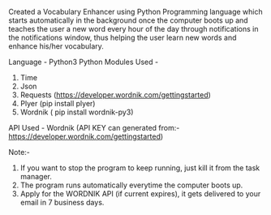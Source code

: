 Created a Vocabulary Enhancer using Python Programming language which starts automatically in the background once the computer boots up and teaches the user a new word every hour of the day through notifications in the notifications window, thus helping the user learn new words and enhance his/her vocabulary.

Language - Python3
Python Modules Used - 
1. Time
2. Json
3. Requests (https://developer.wordnik.com/gettingstarted) 
4. Plyer   (pip install plyer)
5. Wordnik ( pip install wordnik-py3)

API Used - Wordnik (API KEY can generated from:- https://developer.wordnik.com/gettingstarted)

Note:- 
1. If you want to stop the program to keep running, just kill it from the task manager.
2. The program runs automatically everytime the computer boots up.
3. Apply for the WORDNIK API (if current expires), it gets delivered to your email in 7 business days.